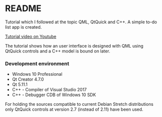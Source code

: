 # README #

Tutorial which I followed at the topic QML, QtQuick and C++. A simple 
to-do list app is created.

[Tutorial video on Youtube](https://www.youtube.com/watch?v=9BcAYDlpuT8 "Using C++ Models in QML")

The tutorial shows how an user interface is designed with QML using 
QtQuick controls and a C++ model is bound on later.


### Development environment ###

* Windows 10 Professional
* Qt Creator 4.7.0
* Qt 5.11.1
* C++ - Compiler of Visual Studio 2017
* C++ - Debugger CDB of Windows 10 SDK 

For holding the sources compatible to current Debian Stretch 
distributions only QtQuick controls at version 2.7 (instead of 2.11) 
have been used.
